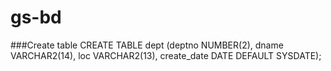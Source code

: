 # gs-bd

###Create table 
CREATE TABLE dept
(deptno NUMBER(2),
dname VARCHAR2(14),
loc VARCHAR2(13),
create_date DATE DEFAULT SYSDATE);

